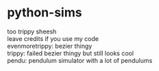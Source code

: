 # python-sims
too trippy sheesh  
leave credits if you use my code  
evenmoretrippy: bezier thingy  
trippy: failed bezier thingy but still looks cool   
pendu: pendulum simulator with a lot of pendulums
